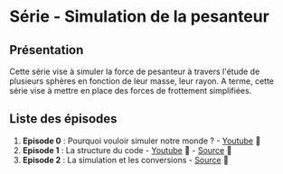 # Série - Simulation de la pesanteur

## Présentation

Cette série vise à simuler la force de pesanteur à travers l'étude de plusieurs sphères en fonction de leur masse, leur rayon.
A terme, cette série vise à mettre en place des forces de frottement simplifiées.

## Liste des épisodes
  1. **Episode 0** : Pourquoi vouloir simuler notre monde ? - [Youtube](https://www.youtube.com/watch?v=nw_M0uKtNFA) :movie_camera:
  1. **Episode 1** : La structure du code - [Youtube](https://www.youtube.com/watch?v=1VjIZf4uick) :movie_camera:   -   [Source](https://github.com/xam4lor/Mecanica/tree/master/Series/1_Simulation_de_la_pesanteur/episode_1) :file_folder:
  1. **Episode 2** : La simulation et les conversions - [Source](https://github.com/xam4lor/Mecanica/tree/master/Series/1_Simulation_de_la_pesanteur/episode_2) :file_folder:
